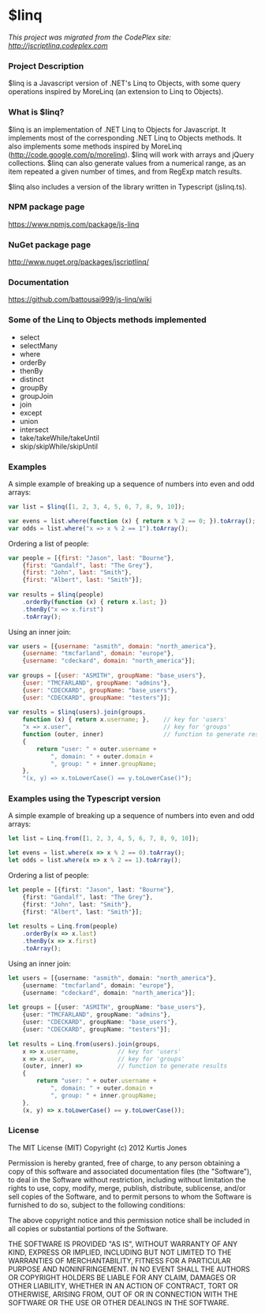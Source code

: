 # $linq
*This project was migrated from the CodePlex site: http://jscriptlinq.codeplex.com*

### Project Description
$linq is a Javascript version of .NET's Linq to Objects, with some query operations inspired by MoreLinq (an extension to Linq to Objects).

### What is $linq?
$linq is an implementation of .NET Linq to Objects for Javascript.  It implements most of the corresponding .NET Linq to Objects methods.  It also implements some methods inspired by MoreLinq (http://code.google.com/p/morelinq).  $linq will work with arrays and jQuery collections.  $linq can also generate values from a numerical range, as an item repeated a given number of times, and from RegExp match results.

$linq also includes a version of the library written in Typescript (jslinq.ts).

### NPM package page
https://www.npmjs.com/package/js-linq

### NuGet package page
http://www.nuget.org/packages/jscriptlinq/

### Documentation
https://github.com/battousai999/js-linq/wiki

### Some of the Linq to Objects methods implemented
* select
* selectMany
* where
* orderBy
* thenBy
* distinct
* groupBy
* groupJoin
* join
* except
* union
* intersect
* take/takeWhile/takeUntil
* skip/skipWhile/skipUntil

### Examples
A simple example of breaking up a sequence of numbers into even and odd arrays:
``` javascript
var list = $linq([1, 2, 3, 4, 5, 6, 7, 8, 9, 10]);

var evens = list.where(function (x) { return x % 2 == 0; }).toArray();
var odds = list.where("x => x % 2 == 1").toArray();
```
Ordering a list of people:
``` javascript
var people = [{first: "Jason", last: "Bourne"},
    {first: "Gandalf", last: "The Grey"},
    {first: "John", last: "Smith"},
    {first: "Albert", last: "Smith"}];
    
var results = $linq(people)
    .orderBy(function (x) { return x.last; })
    .thenBy("x => x.first")
    .toArray();
```
Using an inner join:
``` javascript
var users = [{username: "asmith", domain: "north_america"},
    {username: "tmcfarland", domain: "europe"},
    {username: "cdeckard", domain: "north_america"}];
    
var groups = [{user: "ASMITH", groupName: "base_users"},
    {user: "TMCFARLAND", groupName: "admins"},
    {user: "CDECKARD", groupName: "base_users"},
    {user: "CDECKARD", groupName: "testers"}];
    
var results = $linq(users).join(groups,
    function (x) { return x.username; },    // key for 'users'
    "x => x.user",                          // key for 'groups'
    function (outer, inner)                 // function to generate results
    { 
        return "user: " + outer.username + 
            ", domain: " + outer.domain +
            ", group: " + inner.groupName;
    },
    "(x, y) => x.toLowerCase() == y.toLowerCase()");    
```
### Examples using the Typescript version
A simple example of breaking up a sequence of numbers into even and odd arrays:
``` typescript
let list = Linq.from([1, 2, 3, 4, 5, 6, 7, 8, 9, 10]);

let evens = list.where(x => x % 2 == 0).toArray();
let odds = list.where(x => x % 2 == 1).toArray();
```
Ordering a list of people:
``` typescript
let people = [{first: "Jason", last: "Bourne"},
    {first: "Gandalf", last: "The Grey"},
    {first: "John", last: "Smith"},
    {first: "Albert", last: "Smith"}];
    
let results = Linq.from(people)
    .orderBy(x => x.last)
    .thenBy(x => x.first)
    .toArray();
```
Using an inner join:
``` typescript
let users = [{username: "asmith", domain: "north_america"},
    {username: "tmcfarland", domain: "europe"},
    {username: "cdeckard", domain: "north_america"}];
    
let groups = [{user: "ASMITH", groupName: "base_users"},
    {user: "TMCFARLAND", groupName: "admins"},
    {user: "CDECKARD", groupName: "base_users"},
    {user: "CDECKARD", groupName: "testers"}];
    
let results = Linq.from(users).join(groups,
    x => x.username,           // key for 'users'
    x => x.user,               // key for 'groups'
    (outer, inner) =>          // function to generate results
    { 
        return "user: " + outer.username + 
            ", domain: " + outer.domain +
            ", group: " + inner.groupName;
    },
    (x, y) => x.toLowerCase() == y.toLowerCase());    
```
### License
The MIT License (MIT)
Copyright (c) 2012 Kurtis Jones

Permission is hereby granted, free of charge, to any person obtaining a copy of this software and associated documentation files (the "Software"), to deal in the Software without restriction, including without limitation the rights to use, copy, modify, merge, publish, distribute, sublicense, and/or sell copies of the Software, and to permit persons to whom the Software is furnished to do so, subject to the following conditions:

The above copyright notice and this permission notice shall be included in all copies or substantial portions of the Software.

THE SOFTWARE IS PROVIDED "AS IS", WITHOUT WARRANTY OF ANY KIND, EXPRESS OR IMPLIED, INCLUDING BUT NOT LIMITED TO THE WARRANTIES OF MERCHANTABILITY, FITNESS FOR A PARTICULAR PURPOSE AND NONINFRINGEMENT. IN NO EVENT SHALL THE AUTHORS OR COPYRIGHT HOLDERS BE LIABLE FOR ANY CLAIM, DAMAGES OR OTHER LIABILITY, WHETHER IN AN ACTION OF CONTRACT, TORT OR OTHERWISE, ARISING FROM, OUT OF OR IN CONNECTION WITH THE SOFTWARE OR THE USE OR OTHER DEALINGS IN THE SOFTWARE.
